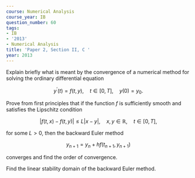 ```yaml
---
course: Numerical Analysis
course_year: IB
question_number: 60
tags:
- IB
- '2013'
- Numerical Analysis
title: 'Paper 2, Section II, C '
year: 2013
---
```




Explain briefly what is meant by the convergence of a numerical method for solving the ordinary differential equation

$$y^{\prime}(t)=f(t, y), \quad t \in[0, T], \quad y(0)=y_{0} .$$

Prove from first principles that if the function $f$ is sufficiently smooth and satisfies the Lipschitz condition

$$|f(t, x)-f(t, y)| \leqslant L|x-y|, \quad x, y \in \mathbb{R}, \quad t \in[0, T],$$

for some $L>0$, then the backward Euler method

$$y_{n+1}=y_{n}+h f\left(t_{n+1}, y_{n+1}\right)$$

converges and find the order of convergence.

Find the linear stability domain of the backward Euler method.
